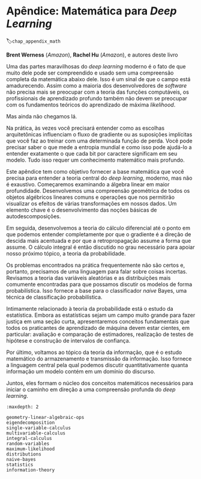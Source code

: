 # Apêndice: Matemática para *Deep Learning*
:label:`chap_appendix_math`

**Brent Werness** (*Amazon*), **Rachel Hu** (*Amazon*), e autores deste livro



Uma das partes maravilhosas do *deep learning* moderno é o fato de que muito dele pode ser compreendido e usado sem uma compreensão completa da matemática abaixo dele. Isso é um sinal de que o campo está amadurecendo. Assim como a maioria dos desenvolvedores de *software* não precisa mais se preocupar com a teoria das funções computáveis, os profissionais de aprendizado profundo também não devem se preocupar com os fundamentos teóricos do aprendizado de máxima *likelihood*.

Mas ainda não chegamos lá.

Na prática, às vezes você precisará entender como as escolhas arquitetônicas influenciam o fluxo de gradiente ou as suposições implícitas que você faz ao treinar com uma determinada função de perda. Você pode precisar saber o que mede a entropia mundial e como isso pode ajudá-lo a entender exatamente o que cada bit por caractere significam em seu modelo. Tudo isso requer um conhecimento matemático mais profundo.


Este apêndice tem como objetivo fornecer a base matemática que você precisa para entender a teoria central do *deep learning*, moderno, mas não é exaustivo. Começaremos examinando a álgebra linear em maior profundidade. Desenvolvemos uma compreensão geométrica de todos os objetos algébricos lineares comuns e operações que nos permitirão visualizar os efeitos de várias transformações em nossos dados. Um elemento chave é o desenvolvimento das noções básicas de autodescomposições.

Em seguida, desenvolvemos a teoria do cálculo diferencial até o ponto em que podemos entender completamente por que o gradiente é a direção de descida mais acentuada e por que a retropropagação assume a forma que assume. O cálculo integral é então discutido no grau necessário para apoiar nosso próximo tópico, a teoria da probabilidade.

Os problemas encontrados na prática frequentemente não são certos e, portanto, precisamos de uma linguagem para falar sobre coisas incertas. Revisamos a teoria das variáveis ​​aleatórias e as distribuições mais comumente encontradas para que possamos discutir os modelos de forma probabilística. Isso fornece a base para o classificador *naive* Bayes, uma técnica de classificação probabilística.


Intimamente relacionado à teoria da probabilidade está o estudo da estatística. Embora as estatísticas sejam um campo muito grande para fazer justiça em uma seção curta, apresentaremos conceitos fundamentais que todos os praticantes de aprendizado de máquina devem estar cientes, em particular: avaliação e comparação de estimadores, realização de testes de hipótese e construção de intervalos de confiança.

Por último, voltamos ao tópico da teoria da informação, que é o estudo matemático do armazenamento e transmissão da informação. Isso fornece a linguagem central pela qual podemos discutir quantitativamente quanta informação um modelo contém em um domínio do discurso.

Juntos, eles formam o núcleo dos conceitos matemáticos necessários para iniciar o caminho em direção a uma compreensão profunda do *deep learning*.

```toc
:maxdepth: 2

geometry-linear-algebraic-ops
eigendecomposition
single-variable-calculus
multivariable-calculus
integral-calculus
random-variables
maximum-likelihood
distributions
naive-bayes
statistics
information-theory
```

<!--stackedit_data:
eyJoaXN0b3J5IjpbMTA0MTMzNTY0MCwtMTkwMjU5ODY5Ml19
-->